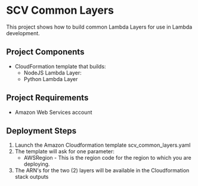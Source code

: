 # SCV Common Layers

This project shows how to build common Lambda Layers for use in Lambda development.

## Project Components
- CloudFormation template that builds:
  - NodeJS Lambda Layer:
  - Python Lambda Layer
    
## Project Requirements
- Amazon Web Services account

## Deployment Steps
1. Launch the Amazon Cloudformation template scv_common_layers.yaml
2. The template will ask for one parameter:
   - AWSRegion - This is the region code for the region to which you are deploying.
3. The ARN's for the two (2) layers will be available in the Cloudformation stack outputs
   
